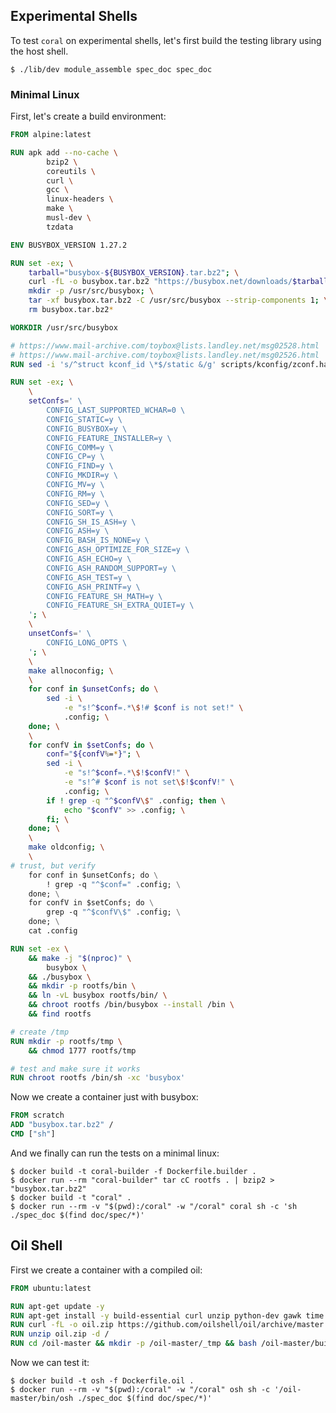Experimental Shells
-------------------

To test `coral` on experimental shells, let's first build the testing
library using the host shell.

```console task
$ ./lib/dev module_assemble spec_doc spec_doc
```

### Minimal Linux

First, let's create a build environment:

```Dockerfile file Dockerfile.builder
FROM alpine:latest

RUN apk add --no-cache \
		bzip2 \
		coreutils \
		curl \
		gcc \
		linux-headers \
		make \
		musl-dev \
		tzdata

ENV BUSYBOX_VERSION 1.27.2

RUN set -ex; \
	tarball="busybox-${BUSYBOX_VERSION}.tar.bz2"; \
	curl -fL -o busybox.tar.bz2 "https://busybox.net/downloads/$tarball"; \
	mkdir -p /usr/src/busybox; \
	tar -xf busybox.tar.bz2 -C /usr/src/busybox --strip-components 1; \
	rm busybox.tar.bz2*

WORKDIR /usr/src/busybox

# https://www.mail-archive.com/toybox@lists.landley.net/msg02528.html
# https://www.mail-archive.com/toybox@lists.landley.net/msg02526.html
RUN sed -i 's/^struct kconf_id \*$/static &/g' scripts/kconfig/zconf.hash.c_shipped

RUN set -ex; \
	\
	setConfs=' \
		CONFIG_LAST_SUPPORTED_WCHAR=0 \
		CONFIG_STATIC=y \
		CONFIG_BUSYBOX=y \
		CONFIG_FEATURE_INSTALLER=y \
		CONFIG_COMM=y \
		CONFIG_CP=y \
		CONFIG_FIND=y \
		CONFIG_MKDIR=y \
		CONFIG_MV=y \
		CONFIG_RM=y \
		CONFIG_SED=y \
		CONFIG_SORT=y \
		CONFIG_SH_IS_ASH=y \
		CONFIG_ASH=y \
		CONFIG_BASH_IS_NONE=y \
		CONFIG_ASH_OPTIMIZE_FOR_SIZE=y \
		CONFIG_ASH_ECHO=y \
		CONFIG_ASH_RANDOM_SUPPORT=y \
		CONFIG_ASH_TEST=y \
		CONFIG_ASH_PRINTF=y \
		CONFIG_FEATURE_SH_MATH=y \
		CONFIG_FEATURE_SH_EXTRA_QUIET=y \
	'; \
	\
	unsetConfs=' \
		CONFIG_LONG_OPTS \
	'; \
	\
	make allnoconfig; \
	\
	for conf in $unsetConfs; do \
		sed -i \
			-e "s!^$conf=.*\$!# $conf is not set!" \
			.config; \
	done; \
	\
	for confV in $setConfs; do \
		conf="${confV%=*}"; \
		sed -i \
			-e "s!^$conf=.*\$!$confV!" \
			-e "s!^# $conf is not set\$!$confV!" \
			.config; \
		if ! grep -q "^$confV\$" .config; then \
			echo "$confV" >> .config; \
		fi; \
	done; \
	\
	make oldconfig; \
	\
# trust, but verify
	for conf in $unsetConfs; do \
		! grep -q "^$conf=" .config; \
	done; \
	for confV in $setConfs; do \
		grep -q "^$confV\$" .config; \
	done; \
	cat .config

RUN set -ex \
	&& make -j "$(nproc)" \
		busybox \
	&& ./busybox \
	&& mkdir -p rootfs/bin \
	&& ln -vL busybox rootfs/bin/ \
	&& chroot rootfs /bin/busybox --install /bin \
	&& find rootfs

# create /tmp
RUN mkdir -p rootfs/tmp \
	&& chmod 1777 rootfs/tmp

# test and make sure it works
RUN chroot rootfs /bin/sh -xc 'busybox'
```

Now we create a container just with busybox:

```Dockerfile file Dockerfile
FROM scratch
ADD "busybox.tar.bz2" /
CMD ["sh"]
```

And we finally can run the tests on a minimal linux:

```console task
$ docker build -t coral-builder -f Dockerfile.builder .
$ docker run --rm "coral-builder" tar cC rootfs . | bzip2 > "busybox.tar.bz2"
$ docker build -t "coral" .
$ docker run --rm -v "$(pwd):/coral" -w "/coral" coral sh -c 'sh ./spec_doc $(find doc/spec/*)'
```

Oil Shell
---------

First we create a container with a compiled oil:

```Dockerfile file Dockerfile.oil
FROM ubuntu:latest

RUN apt-get update -y
RUN apt-get install -y build-essential curl unzip python-dev gawk time libreadline-dev
RUN curl -fL -o oil.zip https://github.com/oilshell/oil/archive/master.zip
RUN unzip oil.zip -d /
RUN cd /oil-master && mkdir -p /oil-master/_tmp && bash /oil-master/build/dev.sh minimal
```

Now we can test it:

```console task
$ docker build -t osh -f Dockerfile.oil .
$ docker run --rm -v "$(pwd):/coral" -w "/coral" osh sh -c '/oil-master/bin/osh ./spec_doc $(find doc/spec/*)'
```
